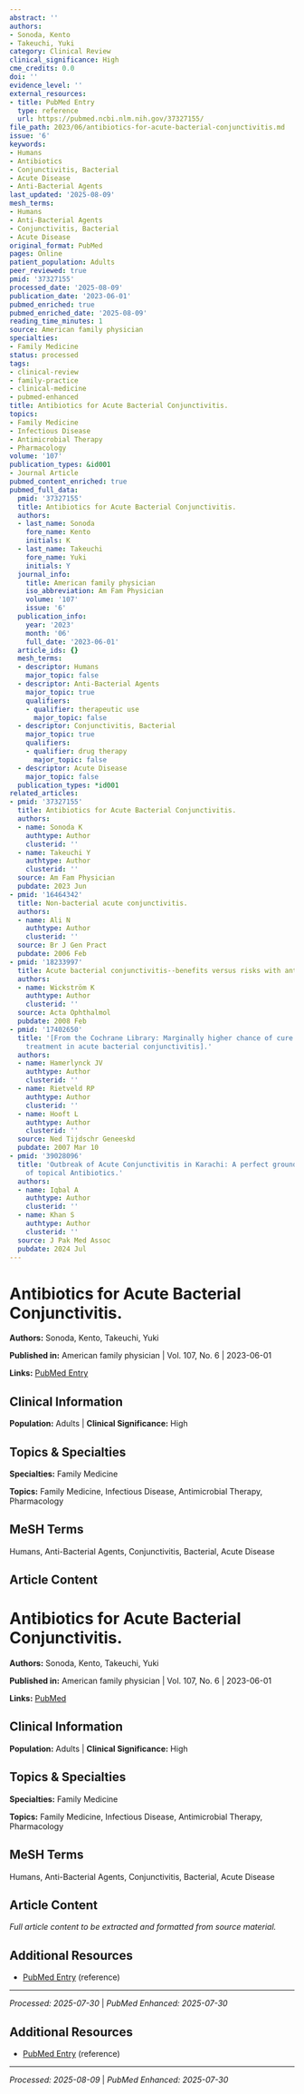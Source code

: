 ```yaml
---
abstract: ''
authors:
- Sonoda, Kento
- Takeuchi, Yuki
category: Clinical Review
clinical_significance: High
cme_credits: 0.0
doi: ''
evidence_level: ''
external_resources:
- title: PubMed Entry
  type: reference
  url: https://pubmed.ncbi.nlm.nih.gov/37327155/
file_path: 2023/06/antibiotics-for-acute-bacterial-conjunctivitis.md
issue: '6'
keywords:
- Humans
- Antibiotics
- Conjunctivitis, Bacterial
- Acute Disease
- Anti-Bacterial Agents
last_updated: '2025-08-09'
mesh_terms:
- Humans
- Anti-Bacterial Agents
- Conjunctivitis, Bacterial
- Acute Disease
original_format: PubMed
pages: Online
patient_population: Adults
peer_reviewed: true
pmid: '37327155'
processed_date: '2025-08-09'
publication_date: '2023-06-01'
pubmed_enriched: true
pubmed_enriched_date: '2025-08-09'
reading_time_minutes: 1
source: American family physician
specialties:
- Family Medicine
status: processed
tags:
- clinical-review
- family-practice
- clinical-medicine
- pubmed-enhanced
title: Antibiotics for Acute Bacterial Conjunctivitis.
topics:
- Family Medicine
- Infectious Disease
- Antimicrobial Therapy
- Pharmacology
volume: '107'
publication_types: &id001
- Journal Article
pubmed_content_enriched: true
pubmed_full_data:
  pmid: '37327155'
  title: Antibiotics for Acute Bacterial Conjunctivitis.
  authors:
  - last_name: Sonoda
    fore_name: Kento
    initials: K
  - last_name: Takeuchi
    fore_name: Yuki
    initials: Y
  journal_info:
    title: American family physician
    iso_abbreviation: Am Fam Physician
    volume: '107'
    issue: '6'
  publication_info:
    year: '2023'
    month: '06'
    full_date: '2023-06-01'
  article_ids: {}
  mesh_terms:
  - descriptor: Humans
    major_topic: false
  - descriptor: Anti-Bacterial Agents
    major_topic: true
    qualifiers:
    - qualifier: therapeutic use
      major_topic: false
  - descriptor: Conjunctivitis, Bacterial
    major_topic: true
    qualifiers:
    - qualifier: drug therapy
      major_topic: false
  - descriptor: Acute Disease
    major_topic: false
  publication_types: *id001
related_articles:
- pmid: '37327155'
  title: Antibiotics for Acute Bacterial Conjunctivitis.
  authors:
  - name: Sonoda K
    authtype: Author
    clusterid: ''
  - name: Takeuchi Y
    authtype: Author
    clusterid: ''
  source: Am Fam Physician
  pubdate: 2023 Jun
- pmid: '16464342'
  title: Non-bacterial acute conjunctivitis.
  authors:
  - name: Ali N
    authtype: Author
    clusterid: ''
  source: Br J Gen Pract
  pubdate: 2006 Feb
- pmid: '18233997'
  title: Acute bacterial conjunctivitis--benefits versus risks with antibiotic treatment.
  authors:
  - name: Wickström K
    authtype: Author
    clusterid: ''
  source: Acta Ophthalmol
  pubdate: 2008 Feb
- pmid: '17402650'
  title: '[From the Cochrane Library: Marginally higher chance of cure by antibiotic
    treatment in acute bacterial conjunctivitis].'
  authors:
  - name: Hamerlynck JV
    authtype: Author
    clusterid: ''
  - name: Rietveld RP
    authtype: Author
    clusterid: ''
  - name: Hooft L
    authtype: Author
    clusterid: ''
  source: Ned Tijdschr Geneeskd
  pubdate: 2007 Mar 10
- pmid: '39028096'
  title: 'Outbreak of Acute Conjunctivitis in Karachi: A perfect ground for misuse
    of topical Antibiotics.'
  authors:
  - name: Iqbal A
    authtype: Author
    clusterid: ''
  - name: Khan S
    authtype: Author
    clusterid: ''
  source: J Pak Med Assoc
  pubdate: 2024 Jul
---
```


# Antibiotics for Acute Bacterial Conjunctivitis.

**Authors:** Sonoda, Kento, Takeuchi, Yuki

**Published in:** American family physician | Vol. 107, No. 6 | 2023-06-01

**Links:** [PubMed Entry](https://pubmed.ncbi.nlm.nih.gov/37327155/)

## Clinical Information

**Population:** Adults | **Clinical Significance:** High

## Topics & Specialties

**Specialties:** Family Medicine

**Topics:** Family Medicine, Infectious Disease, Antimicrobial Therapy, Pharmacology

## MeSH Terms

Humans, Anti-Bacterial Agents, Conjunctivitis, Bacterial, Acute Disease

## Article Content

# Antibiotics for Acute Bacterial Conjunctivitis.

**Authors:** Sonoda, Kento, Takeuchi, Yuki

**Published in:** American family physician | Vol. 107, No. 6 | 2023-06-01

**Links:** [PubMed](https://pubmed.ncbi.nlm.nih.gov/37327155/)

## Clinical Information

**Population:** Adults | **Clinical Significance:** High

## Topics & Specialties

**Specialties:** Family Medicine

**Topics:** Family Medicine, Infectious Disease, Antimicrobial Therapy, Pharmacology

## MeSH Terms

Humans, Anti-Bacterial Agents, Conjunctivitis, Bacterial, Acute Disease

## Article Content

*Full article content to be extracted and formatted from source material.*

## Additional Resources

- [PubMed Entry](https://pubmed.ncbi.nlm.nih.gov/37327155/) (reference)

---

*Processed: 2025-07-30* | *PubMed Enhanced: 2025-07-30*

## Additional Resources

- [PubMed Entry](https://pubmed.ncbi.nlm.nih.gov/37327155/) (reference)

---

*Processed: 2025-08-09* | *PubMed Enhanced: 2025-07-30*
